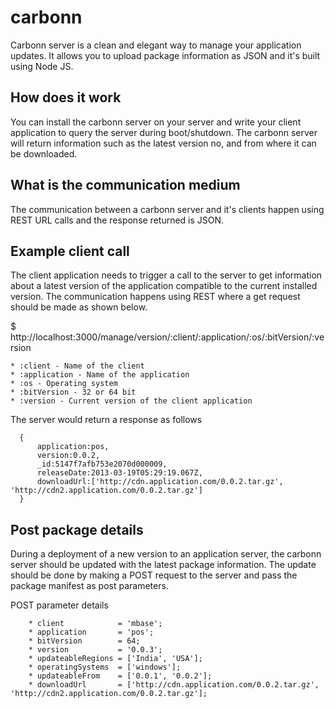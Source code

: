 carbonn
=======

Carbonn server is a clean and elegant way to manage your application updates. It allows you to upload package information as JSON and it's built using Node JS.

## How does it work
You can install the carbonn server on your server and write your client application to query the server during boot/shutdown. The carbonn server will return information such as the latest version no, and from where it can be downloaded.

## What is the communication medium
The communication between a carbonn server and it's clients happen using REST URL calls and the response returned is JSON.

## Example client call

The client application needs to trigger a call to the server to get information about a latest version of the application compatible to the current installed version. The communication happens using REST where a get request should be made as shown below.

  $ http://localhost:3000/manage/version/:client/:application/:os/:bitVersion/:version

  ```
  * :client - Name of the client
  * :application - Name of the application
  * :os - Operating system
  * :bitVersion - 32 or 64 bit
  * :version - Current version of the client application
  ```

The server would return a response as follows
```  
  {
      application:pos,
      version:0.0.2,
      _id:5147f7afb753e2070d000009,
      releaseDate:2013-03-19T05:29:19.067Z,
      downloadUrl:['http://cdn.application.com/0.0.2.tar.gz', 'http://cdn2.application.com/0.0.2.tar.gz']
  }
```
## Post package details

During a deployment of a new version to an application server, the carbonn server should be updated with the latest package information. The update should be done by making a POST request to the server and pass the package manifest as post parameters.

POST parameter details

```
    * client            = 'mbase';
    * application       = 'pos';
    * bitVersion        = 64;
    * version           = '0.0.3';
    * updateableRegions = ['India', 'USA'];
    * operatingSystems  = ['windows'];
    * updateableFrom    = ['0.0.1', '0.0.2'];
    * downloadUrl       = ['http://cdn.application.com/0.0.2.tar.gz', 'http://cdn2.application.com/0.0.2.tar.gz'];
```
